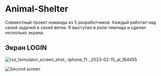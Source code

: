 # Animal-Shelter

Совместный проект команды из 5 разработчиков. Каждый работал над своей задачей в своей ветке. Я выступал в роли тимлида и cделал несколько экрана.

## Экран LOGIN


![rsz_1simulator_screen_shot_-_iphone_11_-_2023-02-15_at_164455](https://user-images.githubusercontent.com/107308461/219006807-9cf83c6f-7271-4ac9-9cc1-c3dc4f0c81cd.jpg)


![Second screen](https://user-images.githubusercontent.com/107308461/219004634-0c000edf-cc21-46ff-a1ed-680c573617de.gif)
